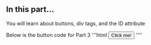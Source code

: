 ## In this part...
You will learn about buttons, div tags, and the ID attribute

Below is the button code for Part 3
'''html
<button onclick="document.getElementById('myID').innerText = 'My button was clicked!'" id="this">Click me!</button>
''''
